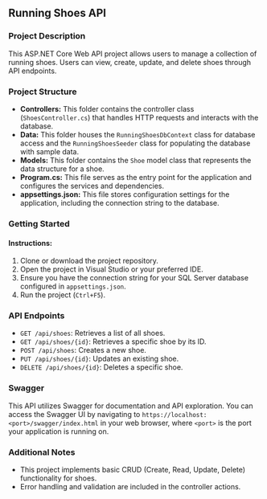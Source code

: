## Running Shoes API

### Project Description
This ASP.NET Core Web API project allows users to manage a collection of running shoes. Users can view, create, update, and delete shoes through API endpoints.

### Project Structure
- **Controllers:** This folder contains the controller class (`ShoesController.cs`) that handles HTTP requests and interacts with the database.
- **Data:** This folder houses the `RunningShoesDbContext` class for database access and the `RunningShoesSeeder` class for populating the database with sample data.
- **Models:** This folder contains the `Shoe` model class that represents the data structure for a shoe.
- **Program.cs:** This file serves as the entry point for the application and configures the services and dependencies.
- **appsettings.json:** This file stores configuration settings for the application, including the connection string to the database.

### Getting Started
#### Instructions:
1. Clone or download the project repository.
2. Open the project in Visual Studio or your preferred IDE.
3. Ensure you have the connection string for your SQL Server database configured in `appsettings.json`.
4. Run the project (`Ctrl+F5`).

### API Endpoints
- `GET /api/shoes`: Retrieves a list of all shoes.
- `GET /api/shoes/{id}`: Retrieves a specific shoe by its ID.
- `POST /api/shoes`: Creates a new shoe.
- `PUT /api/shoes/{id}`: Updates an existing shoe.
- `DELETE /api/shoes/{id}`: Deletes a specific shoe.

### Swagger
This API utilizes Swagger for documentation and API exploration. You can access the Swagger UI by navigating to `https://localhost:<port>/swagger/index.html` in your web browser, where `<port>` is the port your application is running on.

### Additional Notes
- This project implements basic CRUD (Create, Read, Update, Delete) functionality for shoes.
- Error handling and validation are included in the controller actions.
